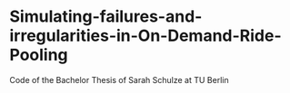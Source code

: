 # Simulating-failures-and-irregularities-in-On-Demand-Ride-Pooling
Code of the Bachelor Thesis  of Sarah Schulze at TU Berlin
